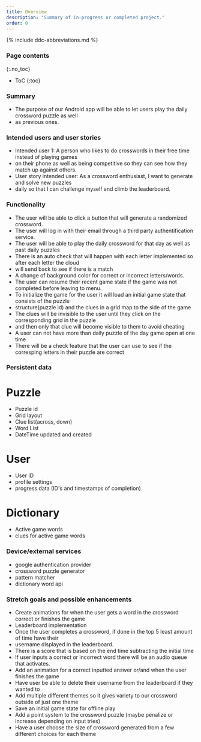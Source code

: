 ```yaml
---
title: Overview
description: "Summary of in-progress or completed project."
order: 0
---
```


{% include ddc-abbreviations.md %}

### Page contents
{:.no_toc}

- ToC
{:toc}

### Summary

* The purpose of our Android app will be able to let users play the daily crossword puzzle as well 
* as previous ones.


### Intended users and user stories

* Intended user 1: A person who likes to do crosswords in their free time instead of playing games
* on their phone as well as being competitive so they can see how they match up against others.
* User story intended user: As a crossword enthusiast, I want to generate and solve new puzzles 
* daily so that I can challenge myself and climb the leaderboard.


### Functionality

* The user will be able to click a button that will generate a randomized crossword.
* The user will log in with their email through a third party authentification service.
* The user will be able to play the daily crossword for that day as well as past daily puzzles
* There is an auto check that will happen with each letter implemented so after each letter the cloud
* will send back to see if there is a match
* A change of background color for correct or incorrect letters/words.
* The user can resume their recent game state if the game was not completed before leaving to menu.
* To initialize the game for the user it will load an initial game state that consists of the puzzle 
* structure(puzzle id) and the clues in a grid map to the side of the game
* The clues will be invisible to the user until they click on the corresponding grid in the puzzle
* and then only that clue will become visible to them to avoid cheating
* A user can not have more than daily puzzle of the day game open at one time
* There will be a check feature that the user can use to see if the corresping letters in their puzzle are correct



### Persistent data

# Puzzle 
* Puzzle id
* Grid layout
* Clue list(across, down)
* Word List
* DateTime updated and created

# User
* User ID
* profile settings
* progress data (ID's and timestamps of completion)

# Dictionary
* Active game words
* clues for active game words 


### Device/external services

* google authentication provider
* crossword puzzle generator
* pattern matcher
* dictionary word api


### Stretch goals and possible enhancements 

* Create animations for when the user gets a word in the crossword correct or finishes the game
* Leaderboard implementation
* Once the user completes a crossword, if done in the top 5 least amount of time have their
* username displayed in the leaderboard.
* There is a score that is based on the end time subtracting the initial time
* If user inputs a correct or incorrect word there will be an audio queue that activates.
* Add an animation for a correct inputted answer or/and when the user finishes the game
* Have user be able to delete their username from the leaderboard if they wanted to 
* Add multiple different themes so it gives variety to our crossword outside of just one theme
* Save an initial game state for offline play
* Add a point system to the crossword puzzle (maybe penalize or increase depending on input tries)
* Have a user choose the size of crossword generated from a few different choices for each theme

